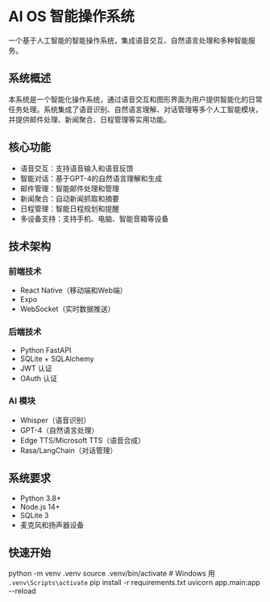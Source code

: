 # AI OS 智能操作系统

一个基于人工智能的智能操作系统，集成语音交互、自然语言处理和多种智能服务。

## 系统概述

本系统是一个智能化操作系统，通过语音交互和图形界面为用户提供智能化的日常任务处理。系统集成了语音识别、自然语言理解、对话管理等多个人工智能模块，并提供邮件处理、新闻聚合、日程管理等实用功能。

## 核心功能

- 语音交互：支持语音输入和语音反馈
- 智能对话：基于GPT-4的自然语言理解和生成
- 邮件管理：智能邮件处理和管理
- 新闻聚合：自动新闻抓取和摘要
- 日程管理：智能日程规划和提醒
- 多设备支持：支持手机、电脑、智能音箱等设备

## 技术架构

### 前端技术
- React Native（移动端和Web端）
- Expo
- WebSocket（实时数据推送）

### 后端技术
- Python FastAPI
- SQLite + SQLAlchemy
- JWT 认证
- OAuth 认证

### AI 模块
- Whisper（语音识别）
- GPT-4（自然语言处理）
- Edge TTS/Microsoft TTS（语音合成）
- Rasa/LangChain（对话管理）

## 系统要求

- Python 3.8+
- Node.js 14+
- SQLite 3
- 麦克风和扬声器设备

## 快速开始
python -m venv .venv
source .venv/bin/activate  # Windows 用 `.venv\Scripts\activate`
pip install -r requirements.txt
uvicorn app.main:app --reload